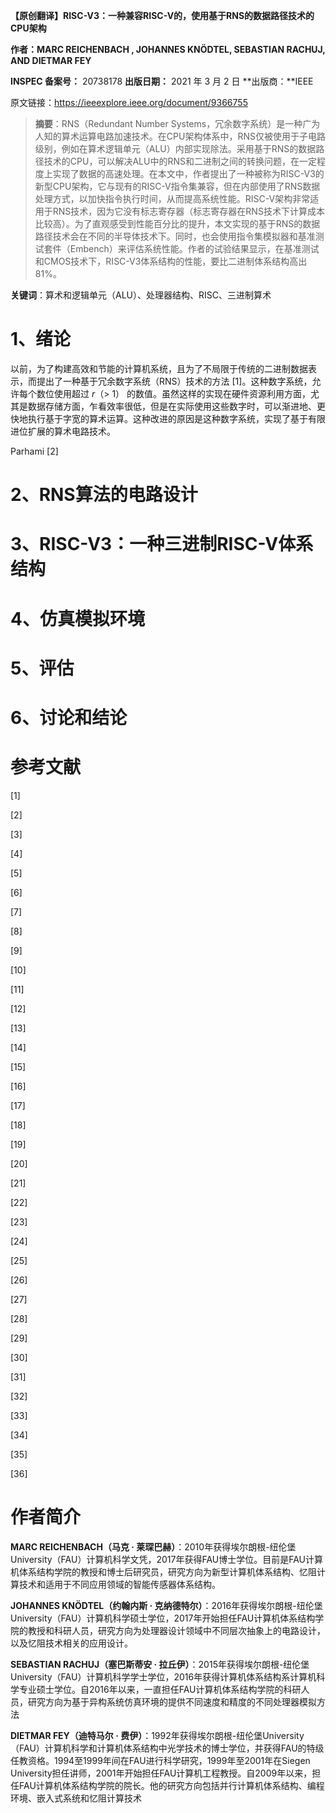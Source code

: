 **【原创翻译】RISC-V3：一种兼容RISC-V的，使用基于RNS的数据路径技术的CPU架构**

**作者：MARC REICHENBACH , JOHANNES KNÖDTEL, SEBASTIAN RACHUJ, AND DIETMAR FEY**

**INSPEC 备案号：** 20738178                           **出版日期：** 2021 年 3 月 2 日                                **出版商：**IEEE

原文链接：https://ieeexplore.ieee.org/document/9366755

> **摘要**：RNS（Redundant Number Systems，冗余数字系统）是一种广为人知的算术运算电路加速技术。在CPU架构体系中，RNS仅被使用于子电路级别，例如在算术逻辑单元（ALU）内部实现除法。采用基于RNS的数据路径技术的CPU，可以解决ALU中的RNS和二进制之间的转换问题，在一定程度上实现了数据的高速处理。在本文中，作者提出了一种被称为RISC-V3的新型CPU架构，它与现有的RISC-V指令集兼容，但在内部使用了RNS数据处理方式，以加快指令执行时间，从而提高系统性能。RISC-V架构非常适用于RNS技术，因为它没有标志寄存器（标志寄存器在RNS技术下计算成本比较高）。为了直观感受到性能百分比的提升，本文实现的基于RNS的数据路径技术会在不同的半导体技术下。同时，也会使用指令集模拟器和基准测试套件（Embench）来评估系统性能。作者的试验结果显示，在基准测试和CMOS技术下，RISC-V3体系结构的性能，要比二进制体系结构高出81%。

**关键词**：算术和逻辑单元（ALU）、处理器结构、RISC、三进制算术

# 1、绪论

以前，为了构建高效和节能的计算机系统，且为了不局限于传统的二进制数据表示，而提出了一种基于冗余数字系统（RNS）技术的方法 [1]。这种数字系统，允许每个数位使用超过 *r*（> 1） 的数值。虽然这样的实现在硬件资源利用方面，尤其是数据存储方面，乍看效率很低，但是在实际使用这些数字时，可以渐进地、更快地执行基于字宽的算术运算。这种改进的原因是这种数字系统，实现了基于有限进位扩展的算术电路技术。

Parhami [2] 

# 2、RNS算法的电路设计





# 3、RISC-V3：一种三进制RISC-V体系结构





# 4、仿真模拟环境



# 5、评估



# 6、讨论和结论



# 参考文献

[1]

[2]

[3]

[4]

[5]

[6]

[7]

[8]

[9]

[10]

[11]

[12]

[13]

[14]

[15]

[16]

[17]

[18]

[19]

[20]

[21]

[22]

[23]

[24]

[25]

[26]

[27]

[28]

[29]

[30]

[31]

[32]

[33]

[34]

[35]

[36]

# 作者简介

**MARC REICHENBACH（马克 · 莱琛巴赫）**：2010年获得埃尔朗根-纽伦堡University（FAU）计算机科学文凭，2017年获得FAU博士学位。目前是FAU计算机体系结构学院的教授和博士后研究员，研究方向为新型计算机体系结构、忆阻计算技术和适用于不同应用领域的智能传感器体系结构。

**JOHANNES KNÖDTEL（约翰内斯 · 克纳德特尔）**：2016年获得埃尔朗根-纽伦堡University（FAU）计算机科学硕士学位，2017年开始担任FAU计算机体系结构学院的教授和科研人员，研究方向为处理器设计领域中不同层次抽象上的电路设计，以及忆阻技术相关的应用设计。

**SEBASTIAN RACHUJ（塞巴斯蒂安 · 拉丘伊）**：2015年获得埃尔朗根-纽伦堡University（FAU）计算机科学学士学位，2016年获得计算机体系结构系计算机科学专业硕士学位。自2016年以来，一直担任FAU计算机体系结构学院的科研人员，研究方向为基于异构系统仿真环境的提供不同速度和精度的不同处理器模拟方法

**DIETMAR FEY（迪特马尔 · 费伊）**：1992年获得埃尔朗根-纽伦堡University（FAU）计算机科学和计算机体系结构中光学技术的博士学位，并获得FAU的特级任教资格。1994至1999年间在FAU进行科学研究，1999年至2001年在Siegen University担任讲师，2001年开始担任FAU计算机工程教授。自2009年以来，担任FAU计算机体系结构学院的院长。他的研究方向包括并行计算机体系结构、编程环境、嵌入式系统和忆阻计算技术